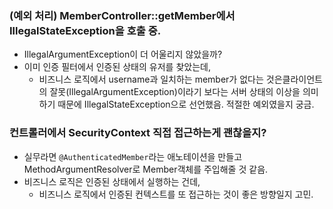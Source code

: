 ### (예외 처리) MemberController::getMember에서 IllegalStateException을 호출 중.

- IllegalArgumentException이 더 어울리지 않았을까?
- 이미 인증 필터에서 인증된 상태의 유저를 찾았는데, 
  - 비즈니스 로직에서 username과 일치하는 member가 없다는 것은클라이언트의 잘못(IllegalArgumentException)이라기 
  보다는 서버 상태의 이상을 의미하기 때문에 IllegalStateException으로 선언했음. 적절한 예외였을지 궁금. 

### 컨트롤러에서 SecurityContext 직접 접근하는게 괜찮을지?

- 실무라면 `@AuthenticatedMember`라는 애노테이션을 만들고 MethodArgumentResolver로 Member객체를 주입해줄 것 같음.
- 비즈니스 로직은 인증된 상태에서 실행하는 건데, 
  - 비즈니스 로직에서 인증된 컨텍스트를 또 접근하는 것이 좋은 방향일지 고민. 
